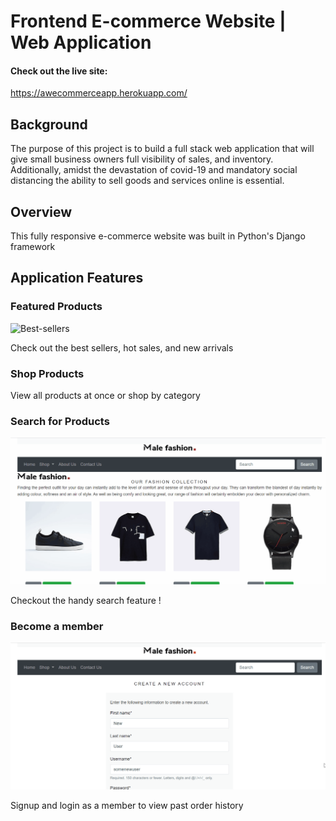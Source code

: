# Frontend E-commerce Website | Web Application 

#### Check out the live site:
<https://awecommerceapp.herokuapp.com/>
## Background

The purpose of this project is to build a full stack web application that will give small business owners full visibility of sales, and inventory. Additionally, amidst the devastation of covid-19 and mandatory social distancing the ability to sell goods and services online is essential. 

## Overview

This fully responsive e-commerce website was built in Python's Django framework

## Application Features

### Featured Products

![Best-sellers](Images/featuredproducts.gif)

Check out the best sellers, hot sales, and new arrivals


### Shop Products

View all products at once or shop by category


### Search for Products

![Search](Images/search.gif)

Checkout the handy search feature !


### Become a member

![Signup](Images/signup.gif)

Signup and login as a member to view past order history




